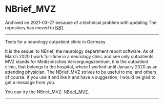 # NBrief_MVZ

Archived on 2021-03-27 because of a technical problem with updating
The repository has moved to <a href="https://emanuilg.github.io/NB1/">NB1</a>.


---

Texts for a neurology outpatient clinic in Germany

It is the sequel to NBrief, the neurology department report software. As of March 2020 I work full-time in a neurology clinic and see only outpatients. MVZ stands for Medizinisches Versorgungszentrum, it is the outpatient clinic, that belongs to the hospital, where I worked until January 2020 as an attending physician. The NBrief_MVZ strives to be useful to me, and others of course. 
If you use it and like it and have a suggestion, I would be glad to get a message from you.

You can try the NBrief_MVZ: <a href="NBrief_MVZ.html">NBrief_MVZ</a>.

---
